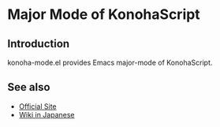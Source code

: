 # Major Mode of KonohaScript

## Introduction

konoha-mode.el provides Emacs major-mode of KonohaScript.

## See also

- [Official Site](http://code.google.com/p/konoha/)
- [Wiki in Japanese](http://konoha.sourceforge.jp/d/doku.php)
